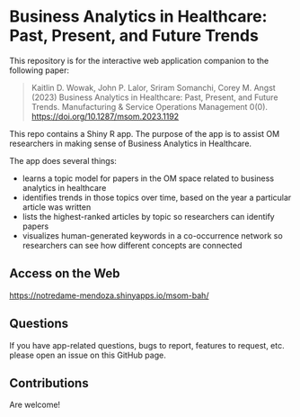 # Business Analytics in Healthcare: Past, Present, and Future Trends

This repository is for the interactive web application companion to the following paper:

> Kaitlin D. Wowak, John P. Lalor, Sriram Somanchi, Corey M. Angst (2023) Business Analytics in Healthcare: Past, Present, and Future Trends. Manufacturing & Service Operations Management 0(0).
https://doi.org/10.1287/msom.2023.1192


This repo contains a Shiny R app. 
The purpose of the app is to assist OM researchers in making sense of Business Analytics in Healthcare.

The app does several things:

- learns a topic model for papers in the OM space related to business analytics in healthcare
- identifies trends in those topics over time, based on the year a particular article was written
- lists the highest-ranked articles by topic so researchers can identify papers
- visualizes human-generated keywords in a co-occurrence network so researchers can see how different concepts are connected


## Access on the Web

https://notredame-mendoza.shinyapps.io/msom-bah/ 


## Questions

If you have app-related questions, bugs to report, features to request, etc. please open an issue on this GitHub page.

## Contributions

Are welcome! 
